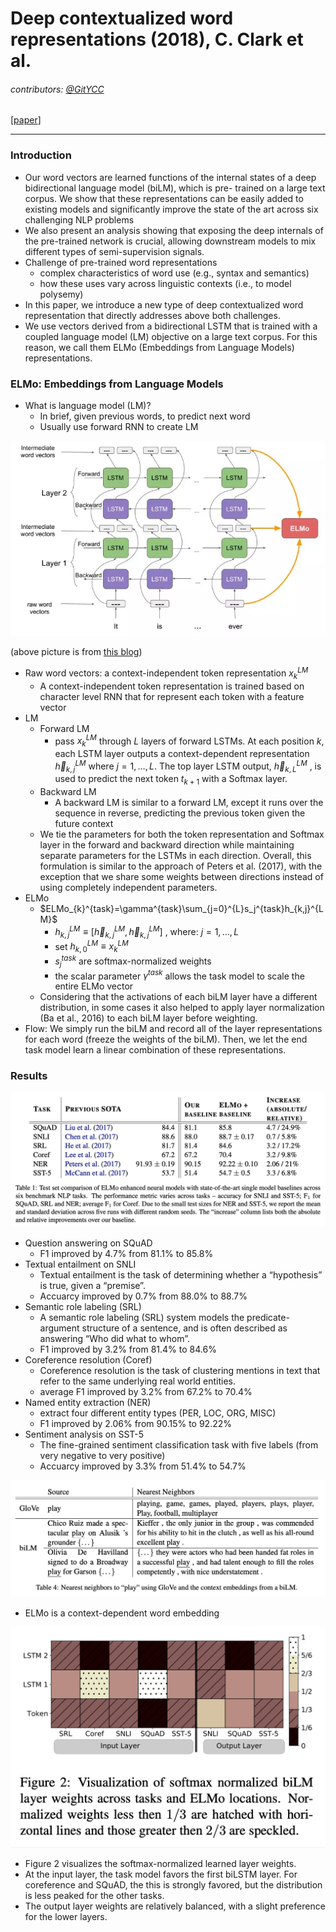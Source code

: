 # Deep contextualized word representations (2018), C. Clark et al.

###### contributors: [@GitYCC](https://github.com/GitYCC)

\[[paper](https://arxiv.org/abs/1802.05365)\] 

---

### Introduction

- Our word vectors are learned functions of the internal states of a deep bidirectional language model (biLM), which is pre- trained on a large text corpus. We show that these representations can be easily added to existing models and significantly improve the state of the art across six challenging NLP problems
- We also present an analysis showing that exposing the deep internals of the pre-trained network is crucial, allowing downstream models to mix different types of semi-supervision signals.
- Challenge of pre-trained word representations
  - complex characteristics of word use (e.g., syntax and semantics)
  - how these uses vary across linguistic contexts (i.e., to model polysemy)
- In this paper, we introduce a new type of deep contextualized word representation that directly addresses above both challenges.
- We use vectors derived from a bidirectional LSTM that is trained with a coupled language model (LM) objective on a large text corpus. For this reason, we call them ELMo (Embeddings from Language Models) representations.



### ELMo: Embeddings from Language Models

- What is language model (LM)?
  - In brief, given previous words, to predict next word
  - Usually use forward RNN to create LM



![](assets/elmo_01.png)

(above picture is from [this blog](https://medium.com/我就問一句-怎麼寫/nlp-model-elmo-6bd828a824a))

- Raw word vectors: a context-independent token representation $x_k^{LM}$ 
  - A context-independent token representation is trained based on character level RNN that for represent each token with a feature vector
- LM
  - Forward LM
    - pass $x_k^{LM}$  through $L$ layers of forward LSTMs. At each position $k$, each LSTM layer outputs a context-dependent representation $\overrightarrow{h}_{k,j}^{LM}$ where $j = 1,\dots,L$. The top layer LSTM output, $\overrightarrow{h}_{k,L}^{LM}$ , is used to predict the next token $t_{k+1}$ with a Softmax layer.
  - Backward LM
    - A backward LM is similar to a forward LM, except it runs over the sequence in reverse, predicting the previous token given the future context
  - We tie the parameters for both the token representation and Softmax layer in the forward and backward direction while maintaining separate parameters for the LSTMs in each direction. Overall, this formulation is similar to the approach of Peters et al. (2017), with the exception that we share some weights between directions instead of using completely independent parameters.
- ELMo
  - $ELMo_{k}^{task}=\gamma^{task}\sum_{j=0}^{L}s_j^{task}h_{k,j}^{LM}$
    - $h_{k,j}^{LM}\equiv [\overrightarrow{h}_{k,j}^{LM},\overleftarrow{h}_{k,j}^{LM}]$ , where: $j=1,\dots,L$
    - set $h_{k,0}^{LM}\equiv x_k^{LM}$
    - $s_j^{task}$ are softmax-normalized weights
    - the scalar parameter $\gamma^{task}$ allows the task model to scale the entire ELMo vector
  - Considering that the activations of each biLM layer have a different distribution, in some cases it also helped to apply layer normalization (Ba et al., 2016) to each biLM layer before weighting.
- Flow: We simply run the biLM and record all of the layer representations for each word (freeze the weights of the biLM). Then, we let the end task model learn a linear combination of these representations.



### Results

![](assets/elmo_02.png)

- Question answering on SQuAD
  - F1 improved by 4.7% from 81.1% to 85.8%
- Textual entailment on SNLI
  - Textual entailment is the task of determining whether a “hypothesis” is true, given a “premise”.
  - Accuarcy improved by 0.7% from 88.0% to 88.7%
- Semantic role labeling (SRL)
  - A semantic role labeling (SRL) system models the predicate-argument structure of a sentence, and is often described as answering “Who did what to whom”.
  - F1 improved by 3.2% from 81.4% to 84.6%
- Coreference resolution (Coref)
  - Coreference resolution is the task of clustering mentions in text that refer to the same underlying real world entities.
  - average F1 improved by 3.2% from 67.2% to 70.4%
- Named entity extraction (NER)
  - extract four different entity types (PER, LOC, ORG, MISC)
  - F1 improved by 2.06% from 90.15% to 92.22%
- Sentiment analysis on SST-5
  - The fine-grained sentiment classification task with five labels (from very negative to very positive) 
  - Accuarcy improved by 3.3% from 51.4% to 54.7%



![](assets/elmo_03.png)

- ELMo is a context-dependent word embedding



![](assets/elmo_04.png)

- Figure 2 visualizes the softmax-normalized learned layer weights. 
- At the input layer, the task model favors the first biLSTM layer. For coreference and SQuAD, the this is strongly favored, but the distribution is less peaked for the other tasks. 
- The output layer weights are relatively balanced, with a slight preference for the lower layers.

